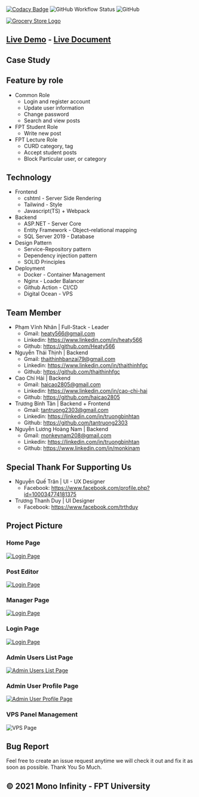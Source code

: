 [![Codacy Badge](https://app.codacy.com/project/badge/Grade/b4c241c9f6ac409cb56ebab6a2ca026e)](https://www.codacy.com/gh/MonoInfinity/fpt-blog/dashboard?utm_source=github.com&utm_medium=referral&utm_content=MonoInfinity/fpt-blog&utm_campaign=Badge_Grade)
![GitHub Workflow Status](https://img.shields.io/github/workflow/status/MonoInfinity/fpt-blog/auto-build-deploy)
![GitHub](https://img.shields.io/github/license/MonoInfinity/fpt-blog)

[![Grocery Store Logo](doc/logo.svg)](https://fptblog.vinhnhan.com)

## [Live Demo](https://fptblog.vinhnhan.com) - [Live Document](https://fptblog.vinhnhan.com)

## Case Study

## Feature by role

- Common Role
     - Login and register account
     - Update user information
     - Change password
     - Search and view posts
- FPT Student Role
     - Write new post
- FPT Lecture Role
     - CURD category, tag
     - Accept student posts
     - Block Particular user, or category

## Technology

- Frontend
     - cshtml - Server Side Rendering
     - Tailwind - Style
     - Javascript(TS) + Webpack
- Backend
     - ASP.NET - Server Core
     - Entity Framework - Object–relational mapping
     - SQL Server 2019 - Database
- Design Pattern
     - Service-Repository pattern
     - Dependency injection pattern
     - SOLID Principles
- Deployment
     - Docker - Container Management
     - Nginx - Loader Balancer
     - Github Action - CI/CD
     - Digital Ocean - VPS

## Team Member

- Phạm Vĩnh Nhân | Full-Stack - Leader
     - Gmail: heaty566@gmail.com
     - Linkedin: https://www.linkedin.com/in/heaty566
     - Github: https://github.com/Heaty566
- Nguyễn Thái Thịnh | Backend
     - Gmail: thaithinhbanzai79@gmail.com
     - Linkedin: https://www.linkedin.com/in/thaithinhfgc
     - Github: https://github.com/thaithinhfgc
- Cao Chí Hải | Backend
     - Gmail: haicao2805@gmail.com
     - Linkedin: https://www.linkedin.com/in/cao-chi-hai
     - Github: https://github.com/haicao2805
- Trương Bỉnh Tân | Backend + Frontend
     - Gmail: tantruong2303@gmail.com
     - Linkedin: https://linkedin.com/in/truongbinhtan
     - Github: https://github.com/tantruong2303
- Nguyễn Lương Hoàng Nam | Backend
     - Gmail: monkeynam208@gmail.com
     - Linkedin: https://linkedin.com/in/truongbinhtan
     - Github: https://www.linkedin.com/in/monkinam

## Special Thank For Supporting Us

- Nguyễn Quế Trân | UI - UX Designer
     - Facebook: https://www.facebook.com/profile.php?id=100034774181375
- Trương Thanh Duy | UI Designer
     - Facebook: https://www.facebook.com/trthduy

## Project Picture

### Home Page

[![Login Page](doc/home.jpg)](https://fptblog.vinhnhan.com/auth/login)

### Post Editor

[![Login Page](doc/editor.jpg)](https://fptblog.vinhnhan.com/auth/login)

### Manager Page

[![Login Page](doc/manager.jpg)](https://fptblog.vinhnhan.com/auth/login)

### Login Page

[![Login Page](doc/login-page.jpg)](https://fptblog.vinhnhan.com/auth/login)

### Admin Users List Page

[![Admin Users List Page](doc/admin-user-list.png)](https://fptblog.vinhnhan.com/admin/user/list)

### Admin User Profile Page

[![Admin User Profile Page](doc/admin-profile.png)](https://fptblog.vinhnhan.com/admin/user/profile)

### VPS Panel Management

![VPS Page](doc/vps.jpg)

## Bug Report

Feel free to create an issue request anytime we will check it out and fix it as soon as possible. Thank You So Much.

## © 2021 Mono Infinity - FPT University
